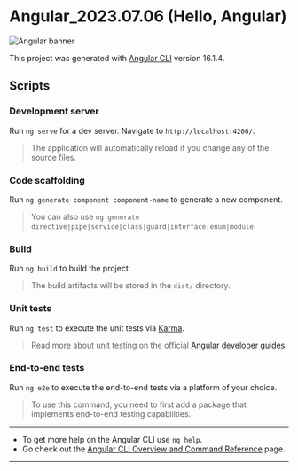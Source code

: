 # Angular_2023.07.06 (Hello, Angular)

<div>
  <img
    title="Angular"
    alt="Angular banner"
    src="https://walkingriver.com/assets/img/angular-logo.png"
  />
</div>

This project was generated with [Angular CLI](https://res.cloudinary.com/practicaldev/image/fetch/s--mMDY4Ugi--/c_limit%2Cf_auto%2Cfl_progressive%2Cq_auto%2Cw_880/https://thepracticaldev.s3.amazonaws.com/i/m94aljaniwlqy41ltwfx.png) version 16.1.4.

## Scripts

### Development server

Run `ng serve` for a dev server. Navigate to `http://localhost:4200/`.

> The application will automatically reload if you change any of the source files.

### Code scaffolding

Run `ng generate component component-name` to generate a new component.

> You can also use `ng generate directive|pipe|service|class|guard|interface|enum|module`.

### Build

Run `ng build` to build the project.

> The build artifacts will be stored in the `dist/` directory.

### Unit tests

Run `ng test` to execute the unit tests via [Karma](https://karma-runner.github.io).

> Read more about unit testing on the official [Angular developer guides](https://angular.io/guide/testing).

### End-to-end tests

Run `ng e2e` to execute the end-to-end tests via a platform of your choice.

> To use this command, you need to first add a package that implements end-to-end testing capabilities.

---

- To get more help on the Angular CLI use `ng help`.
- Go check out the [Angular CLI Overview and Command Reference](https://angular.io/cli) page.

---
